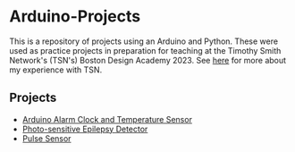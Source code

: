 # Arduino-Projects
This is a repository of projects using an Arduino and Python. These were used as practice projects in preparation for teaching at the Timothy Smith Network's (TSN's) Boston Design Academy 2023. See [here](https://laidlawscholars.network/videos/leadership-in-action-video-my-time-with-tsn) for more about my experience with TSN.

## Projects
- [Arduino Alarm Clock and Temperature Sensor](https://github.com/JoelANB/Arduino-Projects/tree/main/Alarm%20Clock%20and%20Temperature%20Sensor)
- [Photo-sensitive Epilepsy Detector](https://github.com/JoelANB/Arduino-Projects/tree/main/Photo-sensitive%20Epilepsy%20Detector)
- [Pulse Sensor](https://github.com/JoelANB/Arduino-Projects/tree/main/Pulse%20Sensor)
